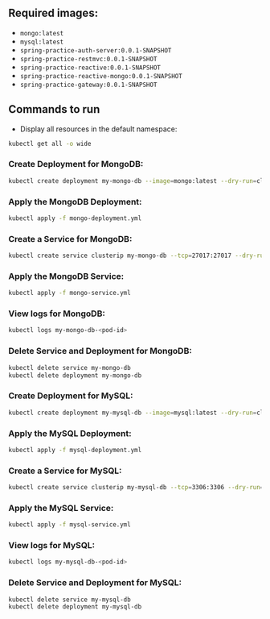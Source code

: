## Required images:

- `mongo:latest`
- `mysql:latest`
- `spring-practice-auth-server:0.0.1-SNAPSHOT`
- `spring-practice-restmvc:0.0.1-SNAPSHOT`
- `spring-practice-reactive:0.0.1-SNAPSHOT`
- `spring-practice-reactive-mongo:0.0.1-SNAPSHOT`
- `spring-practice-gateway:0.0.1-SNAPSHOT`

## Commands to run

- Display all resources in the default namespace:

```bash
kubectl get all -o wide
```

### Create Deployment for MongoDB:

```bash
kubectl create deployment my-mongo-db --image=mongo:latest --dry-run=client -o yml -> mongo-deployment.yml
```

### Apply the MongoDB Deployment:

```bash
kubectl apply -f mongo-deployment.yml
```

### Create a Service for MongoDB:

```bash
kubectl create service clusterip my-mongo-db --tcp=27017:27017 --dry-run=client -o yml -> mongo-service.yml
```

### Apply the MongoDB Service:

```bash
kubectl apply -f mongo-service.yml
```

### View logs for MongoDB:

```bash
kubectl logs my-mongo-db-<pod-id>
```

### Delete Service and Deployment for MongoDB:

```bash
kubectl delete service my-mongo-db
kubectl delete deployment my-mongo-db
```

### Create Deployment for MySQL:

```bash
kubectl create deployment my-mysql-db --image=mysql:latest --dry-run=client -o yml -> mysql-deployment.yml
```

### Apply the MySQL Deployment:

```bash
kubectl apply -f mysql-deployment.yml
```

### Create a Service for MySQL:

```bash
kubectl create service clusterip my-mysql-db --tcp=3306:3306 --dry-run=client -o yml -> mysql-service.yml
```

### Apply the MySQL Service:

```bash
kubectl apply -f mysql-service.yml
```

### View logs for MySQL:

```bash
kubectl logs my-mysql-db-<pod-id>
```

### Delete Service and Deployment for MySQL:

```bash
kubectl delete service my-mysql-db
kubectl delete deployment my-mysql-db
```